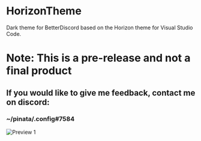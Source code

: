 # HorizonTheme
Dark theme for BetterDiscord based on the Horizon theme for Visual Studio Code.

# Note: This is a pre-release and not a final product
## If you would like to give me feedback, contact me on discord:
### ~/pinata/.config#7584

![Preview 1](https://i.imgur.com/ZXB40Tv.png "Preview 1")

